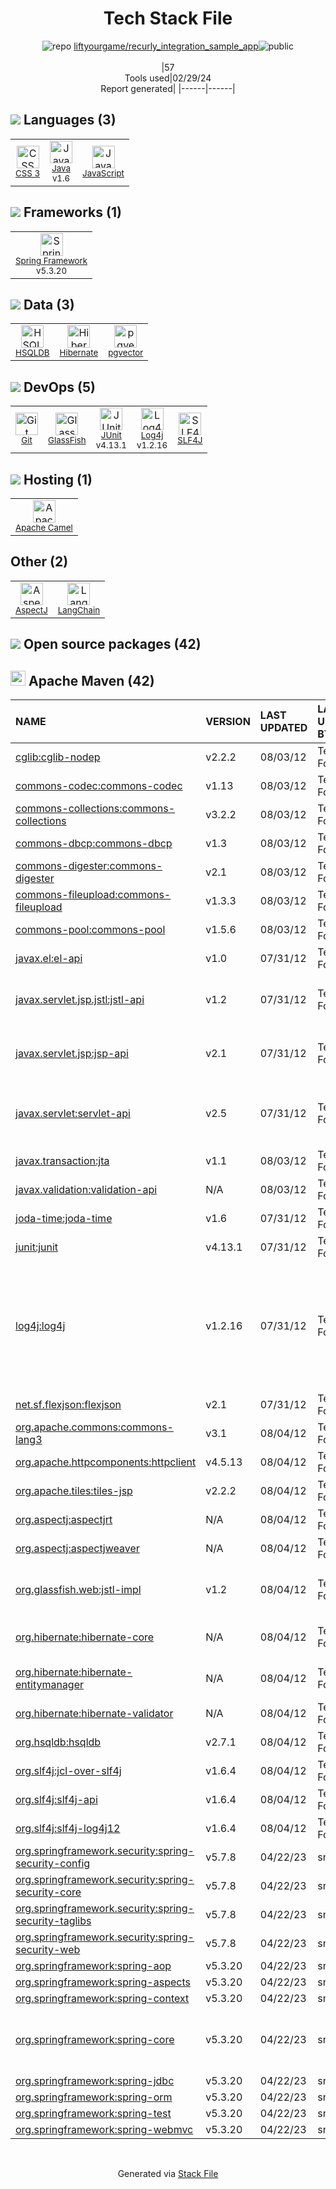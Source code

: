 <!--
&lt;--- Readme.md Snippet without images Start ---&gt;
## Tech Stack
liftyourgame/recurly_integration_sample_app is built on the following main stack:

- [Java](https://www.java.com) – Languages
- [JavaScript](https://developer.mozilla.org/en-US/docs/Web/JavaScript) – Languages
- [Spring Framework](https://spring.io/projects/spring-framework) – Frameworks (Full Stack)
- [HSQLDB](http://hsqldb.org) – Databases
- [Hibernate](http://hibernate.org/) – Object Relational Mapper (ORM)
- [pgvector](https://github.com/pgvector/pgvector/) – Database Tools
- [GlassFish](https://glassfish.java.net) – Web Servers
- [JUnit](http://junit.org/) – Testing Frameworks
- [Log4j](https://logging.apache.org/log4j/2.x/) – Logging Tools
- [SLF4J](http://slf4j.org/) – Log Management
- [Apache Camel](https://camel.apache.org/) – Platform as a Service
- [LangChain](https://github.com/hwchase17/langchain) – Large Language Model Tools

Full tech stack [here](/techstack.md)

&lt;--- Readme.md Snippet without images End ---&gt;

&lt;--- Readme.md Snippet with images Start ---&gt;
## Tech Stack
liftyourgame/recurly_integration_sample_app is built on the following main stack:

- <img width='25' height='25' src='https://img.stackshare.io/service/995/K85ZWV2F.png' alt='Java'/> [Java](https://www.java.com) – Languages
- <img width='25' height='25' src='https://img.stackshare.io/service/1209/javascript.jpeg' alt='JavaScript'/> [JavaScript](https://developer.mozilla.org/en-US/docs/Web/JavaScript) – Languages
- <img width='25' height='25' src='https://img.stackshare.io/service/2006/spring-framework-project-logo.png' alt='Spring Framework'/> [Spring Framework](https://spring.io/projects/spring-framework) – Frameworks (Full Stack)
- <img width='25' height='25' src='https://img.stackshare.io/service/6958/yQ4763oZ_400x400.jpg' alt='HSQLDB'/> [HSQLDB](http://hsqldb.org) – Databases
- <img width='25' height='25' src='https://img.stackshare.io/service/1756/1uNl_IZX.png' alt='Hibernate'/> [Hibernate](http://hibernate.org/) – Object Relational Mapper (ORM)
- <img width='25' height='25' src='https://img.stackshare.io/service/109221/default_b888cdf5617d936aa6aacf130911906955508639.png' alt='pgvector'/> [pgvector](https://github.com/pgvector/pgvector/) – Database Tools
- <img width='25' height='25' src='https://img.stackshare.io/service/3628/515GX-Cc_400x400.jpg' alt='GlassFish'/> [GlassFish](https://glassfish.java.net) – Web Servers
- <img width='25' height='25' src='https://img.stackshare.io/service/2020/874086.png' alt='JUnit'/> [JUnit](http://junit.org/) – Testing Frameworks
- <img width='25' height='25' src='https://img.stackshare.io/service/2804/Coralogix-log4j-integration.jpg' alt='Log4j'/> [Log4j](https://logging.apache.org/log4j/2.x/) – Logging Tools
- <img width='25' height='25' src='https://img.stackshare.io/service/2805/05518ecaa42841e834421e9d6987b04f_400x400.png' alt='SLF4J'/> [SLF4J](http://slf4j.org/) – Log Management
- <img width='25' height='25' src='https://img.stackshare.io/service/3276/xWt1RFo6_400x400.jpg' alt='Apache Camel'/> [Apache Camel](https://camel.apache.org/) – Platform as a Service
- <img width='25' height='25' src='https://img.stackshare.io/service/48790/default_5b6c6b73f1ff3775c85d2a1ba954cb87e30cbf13.jpg' alt='LangChain'/> [LangChain](https://github.com/hwchase17/langchain) – Large Language Model Tools

Full tech stack [here](/techstack.md)

&lt;--- Readme.md Snippet with images End ---&gt;
-->
<div align="center">

# Tech Stack File
![](https://img.stackshare.io/repo.svg "repo") [liftyourgame/recurly_integration_sample_app](https://github.com/liftyourgame/recurly_integration_sample_app)![](https://img.stackshare.io/public_badge.svg "public")
<br/><br/>
|57<br/>Tools used|02/29/24 <br/>Report generated|
|------|------|
</div>

## <img src='https://img.stackshare.io/languages.svg'/> Languages (3)
<table><tr>
  <td align='center'>
  <img width='36' height='36' src='https://img.stackshare.io/service/6727/css.png' alt='CSS 3'>
  <br>
  <sub><a href="https://developer.mozilla.org/en-US/docs/Web/CSS/CSS3">CSS 3</a></sub>
  <br>
  <sub></sub>
</td>

<td align='center'>
  <img width='36' height='36' src='https://img.stackshare.io/service/995/K85ZWV2F.png' alt='Java'>
  <br>
  <sub><a href="https://www.java.com">Java</a></sub>
  <br>
  <sub>v1.6</sub>
</td>

<td align='center'>
  <img width='36' height='36' src='https://img.stackshare.io/service/1209/javascript.jpeg' alt='JavaScript'>
  <br>
  <sub><a href="https://developer.mozilla.org/en-US/docs/Web/JavaScript">JavaScript</a></sub>
  <br>
  <sub></sub>
</td>

</tr>
</table>

## <img src='https://img.stackshare.io/frameworks.svg'/> Frameworks (1)
<table><tr>
  <td align='center'>
  <img width='36' height='36' src='https://img.stackshare.io/service/2006/spring-framework-project-logo.png' alt='Spring Framework'>
  <br>
  <sub><a href="https://spring.io/projects/spring-framework">Spring Framework</a></sub>
  <br>
  <sub>v5.3.20</sub>
</td>

</tr>
</table>

## <img src='https://img.stackshare.io/databases.svg'/> Data (3)
<table><tr>
  <td align='center'>
  <img width='36' height='36' src='https://img.stackshare.io/service/6958/yQ4763oZ_400x400.jpg' alt='HSQLDB'>
  <br>
  <sub><a href="http://hsqldb.org">HSQLDB</a></sub>
  <br>
  <sub></sub>
</td>

<td align='center'>
  <img width='36' height='36' src='https://img.stackshare.io/service/1756/1uNl_IZX.png' alt='Hibernate'>
  <br>
  <sub><a href="http://hibernate.org/">Hibernate</a></sub>
  <br>
  <sub></sub>
</td>

<td align='center'>
  <img width='36' height='36' src='https://img.stackshare.io/service/109221/default_b888cdf5617d936aa6aacf130911906955508639.png' alt='pgvector'>
  <br>
  <sub><a href="https://github.com/pgvector/pgvector/">pgvector</a></sub>
  <br>
  <sub></sub>
</td>

</tr>
</table>

## <img src='https://img.stackshare.io/devops.svg'/> DevOps (5)
<table><tr>
  <td align='center'>
  <img width='36' height='36' src='https://img.stackshare.io/service/1046/git.png' alt='Git'>
  <br>
  <sub><a href="http://git-scm.com/">Git</a></sub>
  <br>
  <sub></sub>
</td>

<td align='center'>
  <img width='36' height='36' src='https://img.stackshare.io/service/3628/515GX-Cc_400x400.jpg' alt='GlassFish'>
  <br>
  <sub><a href="https://glassfish.java.net">GlassFish</a></sub>
  <br>
  <sub></sub>
</td>

<td align='center'>
  <img width='36' height='36' src='https://img.stackshare.io/service/2020/874086.png' alt='JUnit'>
  <br>
  <sub><a href="http://junit.org/">JUnit</a></sub>
  <br>
  <sub>v4.13.1</sub>
</td>

<td align='center'>
  <img width='36' height='36' src='https://img.stackshare.io/service/2804/Coralogix-log4j-integration.jpg' alt='Log4j'>
  <br>
  <sub><a href="https://logging.apache.org/log4j/2.x/">Log4j</a></sub>
  <br>
  <sub>v1.2.16</sub>
</td>

<td align='center'>
  <img width='36' height='36' src='https://img.stackshare.io/service/2805/05518ecaa42841e834421e9d6987b04f_400x400.png' alt='SLF4J'>
  <br>
  <sub><a href="http://slf4j.org/">SLF4J</a></sub>
  <br>
  <sub></sub>
</td>

</tr>
</table>

## <img src='https://img.stackshare.io/hosting.svg'/> Hosting (1)
<table><tr>
  <td align='center'>
  <img width='36' height='36' src='https://img.stackshare.io/service/3276/xWt1RFo6_400x400.jpg' alt='Apache Camel'>
  <br>
  <sub><a href="https://camel.apache.org/">Apache Camel</a></sub>
  <br>
  <sub></sub>
</td>

</tr>
</table>

## Other (2)
<table><tr>
  <td align='center'>
  <img width='36' height='36' src='https://img.stackshare.io/service/2973/2ugK6PfJ_normal.jpg' alt='AspectJ'>
  <br>
  <sub><a href="https://eclipse.org/aspectj/">AspectJ</a></sub>
  <br>
  <sub></sub>
</td>

<td align='center'>
  <img width='36' height='36' src='https://img.stackshare.io/service/48790/default_5b6c6b73f1ff3775c85d2a1ba954cb87e30cbf13.jpg' alt='LangChain'>
  <br>
  <sub><a href="https://github.com/hwchase17/langchain">LangChain</a></sub>
  <br>
  <sub></sub>
</td>

</tr>
</table>


## <img src='https://img.stackshare.io/group.svg' /> Open source packages (42)</h2>

## <img width='24' height='24' src='https://img.stackshare.io/package_manager/977/default_9833f2ef0bbc2a946b4cc5e9307264033361076b.png'/> Apache Maven (42)

|NAME|VERSION|LAST UPDATED|LAST UPDATED BY|LICENSE|VULNERABILITIES|
|:------|:------|:------|:------|:------|:------|
|[cglib:cglib-nodep](https://github.com/cglib/cglib)|v2.2.2|08/03/12|Terence Foxcroft |Apache-2.0|N/A|
|[commons-codec:commons-codec](https://commons.apache.org/proper/commons-codec/)|v1.13|08/03/12|Terence Foxcroft |Apache-2.0|N/A|
|[commons-collections:commons-collections](http://commons.apache.org/collections/)|v3.2.2|08/03/12|Terence Foxcroft |Apache-2.0|N/A|
|[commons-dbcp:commons-dbcp](http://commons.apache.org/dbcp/)|v1.3|08/03/12|Terence Foxcroft |Apache-2.0|N/A|
|[commons-digester:commons-digester](http://commons.apache.org/digester/)|v2.1|08/03/12|Terence Foxcroft |Apache-2.0|N/A|
|[commons-fileupload:commons-fileupload](http://commons.apache.org/proper/commons-fileupload/)|v1.3.3|08/03/12|Terence Foxcroft |Apache-2.0|[CVE-2023-24998](https://github.com/advisories/GHSA-hfrx-6qgj-fp6c) (High)|
|[commons-pool:commons-pool](http://commons.apache.org/pool/)|v1.5.6|08/03/12|Terence Foxcroft |Apache-2.0|N/A|
|[javax.el:el-api]()|v1.0|07/31/12|Terence Foxcroft |HaskellReport|N/A|
|[javax.servlet.jsp.jstl:jstl-api](http://jcp.org/en/jsr/detail?id=52)|v1.2|07/31/12|Terence Foxcroft |GPL-2.0-with-classpath-exception|N/A|
|[javax.servlet.jsp:jsp-api]()|v2.1|07/31/12|Terence Foxcroft |GPL-2.0-with-classpath-exception|N/A|
|[javax.servlet:servlet-api]()|v2.5|07/31/12|Terence Foxcroft |CDDL-1.0,GPL-2.0-with-classpath-exception|N/A|
|[javax.transaction:jta](http://java.sun.com/products/jta)|v1.1|08/03/12|Terence Foxcroft |Other|N/A|
|[javax.validation:validation-api](http://beanvalidation.org)|N/A|08/03/12|Terence Foxcroft |Apache-2.0|N/A|
|[joda-time:joda-time](https://www.joda.org/joda-time/)|v1.6|07/31/12|Terence Foxcroft |Apache-2.0|N/A|
|[junit:junit](http://junit.org)|v4.13.1|07/31/12|Terence Foxcroft |EPL-1.0|N/A|
|[log4j:log4j](http://logging.apache.org/log4j/1.2/)|v1.2.16|07/31/12|Terence Foxcroft |Apache-2.0|[CVE-2022-23305](https://github.com/advisories/GHSA-65fg-84f6-3jq3) (Critical)<br/>[CVE-2022-23307](https://github.com/advisories/GHSA-f7vh-qwp3-x37m) (Critical)<br/>[CVE-2019-17571](https://github.com/advisories/GHSA-2qrg-x229-3v8q) (Critical)<br/>[CVE-2022-23302](https://github.com/advisories/GHSA-w9p3-5cr8-m3jj) (High)<br/>[CVE-2021-4104](https://github.com/advisories/GHSA-fp5r-v3w9-4333) (High)|
|[net.sf.flexjson:flexjson](http://flexjson.sourceforge.net/)|v2.1|07/31/12|Terence Foxcroft |Apache-2.0|N/A|
|[org.apache.commons:commons-lang3](http://commons.apache.org/proper/commons-lang/)|v3.1|08/04/12|Terence Foxcroft |Apache-2.0|N/A|
|[org.apache.httpcomponents:httpclient](http://hc.apache.org/httpcomponents-client)|v4.5.13|08/04/12|Terence Foxcroft |Apache-2.0|N/A|
|[org.apache.tiles:tiles-jsp]()|v2.2.2|08/04/12|Terence Foxcroft |Apache-2.0|N/A|
|[org.aspectj:aspectjrt](http://www.aspectj.org)|N/A|08/04/12|Terence Foxcroft |EPL-1.0|N/A|
|[org.aspectj:aspectjweaver](http://www.aspectj.org)|N/A|08/04/12|Terence Foxcroft |EPL-1.0|N/A|
|[org.glassfish.web:jstl-impl](http://jstl.java.net/jstl-impl)|v1.2|08/04/12|Terence Foxcroft |GPL-2.0-with-classpath-exception|N/A|
|[org.hibernate:hibernate-core](http://hibernate.org/orm)|N/A|08/04/12|Terence Foxcroft |LGPL-2.0-only,GPL-3.0-or-later|N/A|
|[org.hibernate:hibernate-entitymanager](http://hibernate.org/orm)|N/A|08/04/12|Terence Foxcroft |LGPL-2.0-only,GPL-3.0-or-later|N/A|
|[org.hibernate:hibernate-validator](http://hibernate.org/validator/)|N/A|08/04/12|Terence Foxcroft |Apache-2.0|N/A|
|[org.hsqldb:hsqldb](http://hsqldb.org)|v2.7.1|08/04/12|Terence Foxcroft |Zed,TMate|N/A|
|[org.slf4j:jcl-over-slf4j](http://www.slf4j.org)|v1.6.4|08/04/12|Terence Foxcroft |MIT|N/A|
|[org.slf4j:slf4j-api](http://www.slf4j.org)|v1.6.4|08/04/12|Terence Foxcroft |MIT|N/A|
|[org.slf4j:slf4j-log4j12](http://www.slf4j.org)|v1.6.4|08/04/12|Terence Foxcroft |MIT|N/A|
|[org.springframework.security:spring-security-config](http://spring.io/spring-security)|v5.7.8|04/22/23|snyk-bot |Apache-2.0|[CVE-2023-34034](https://github.com/advisories/GHSA-3h6f-g5f3-gc4w) (Critical)|
|[org.springframework.security:spring-security-core](http://spring.io/spring-security)|v5.7.8|04/22/23|snyk-bot |Apache-2.0|N/A|
|[org.springframework.security:spring-security-taglibs](http://spring.io/spring-security)|v5.7.8|04/22/23|snyk-bot |Apache-2.0|N/A|
|[org.springframework.security:spring-security-web](http://spring.io/spring-security)|v5.7.8|04/22/23|snyk-bot |Apache-2.0|N/A|
|[org.springframework:spring-aop](https://github.com/spring-projects/spring-framework)|v5.3.20|04/22/23|snyk-bot |Apache-2.0|N/A|
|[org.springframework:spring-aspects](https://github.com/spring-projects/spring-framework)|v5.3.20|04/22/23|snyk-bot |Apache-2.0|N/A|
|[org.springframework:spring-context](https://github.com/spring-projects/spring-framework)|v5.3.20|04/22/23|snyk-bot |Apache-2.0|N/A|
|[org.springframework:spring-core](https://github.com/spring-projects/spring-framework)|v5.3.20|04/22/23|snyk-bot |Apache-2.0|[CVE-2023-20863](https://github.com/advisories/GHSA-wxqc-pxw9-g2p8) (High)<br/>[CVE-2023-20861](https://github.com/advisories/GHSA-564r-hj7v-mcr5) (Moderate)|
|[org.springframework:spring-jdbc](https://github.com/spring-projects/spring-framework)|v5.3.20|04/22/23|snyk-bot |Apache-2.0|N/A|
|[org.springframework:spring-orm](https://github.com/spring-projects/spring-framework)|v5.3.20|04/22/23|snyk-bot |Apache-2.0|N/A|
|[org.springframework:spring-test](https://github.com/spring-projects/spring-framework)|v5.3.20|04/22/23|snyk-bot |Apache-2.0|N/A|
|[org.springframework:spring-webmvc](https://github.com/spring-projects/spring-framework)|v5.3.20|04/22/23|snyk-bot |Apache-2.0|N/A|

<br/>
<div align='center'>

Generated via [Stack File](https://github.com/marketplace/stack-file)
